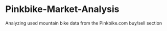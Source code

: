 # Pinkbike-Market-Analysis
Analyzing used mountain bike data from the Pinkbike.com buy/sell section
